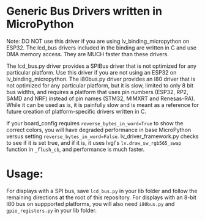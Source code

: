 # Generic Bus Drivers written in MicroPython

Note: DO NOT use this driver if you are using lv_binding_micropython on ESP32.  The lcd_bus drivers included in the binding are written in C and use DMA memory access.  They are MUCH faster than these drivers.

The lcd_bus.py driver provides a SPIBus driver that is not optimized for any particular platform.  Use this driver if you are not using an ESP32 on lv_binding_micropython.  The i80bus.py driver provides an I80 driver that is not optimized for any particular platform, but it is slow, limited to only 8 bit bus widths, and requires a platform that uses pin numbers (ESP32, RP2, SAMD and NRF) instead of pin names (STM32, MIMXRT and Renesas-RA).  While it can be used as is, it is painfully slow and is meant as a reference for future creation of platform-specific drivers written in C.

If your board_config requires `reverse_bytes_in_word=True` to show the correct colors, you will have degraded performance in base MicroPython versus setting `reverse_bytes_in_word=False`.  lv_driver_framework.py checks to see if it is set true, and if it is, it uses lvgl's `lv.draw_sw_rgb565_swap` function in `_flush_cb`, and performance is much faster.

# Usage:
For displays with a SPI bus, save `lcd_bus.py` in your lib folder and follow the remaining directions at the root of this repository.  For displays with an 8-bit I80 bus on suppported platforms, you will also need `i80bus.py` and `gpio_registers.py` in your lib folder.
